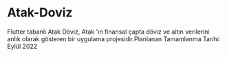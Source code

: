 # Atak-Doviz
Flutter tabanlı Atak Döviz, Atak 'ın finansal çapta döviz ve altın verilerini anlık olarak gösteren bir uygulama projesidir.Planlanan Tamamlanma Tarihi: Eylül 2022
